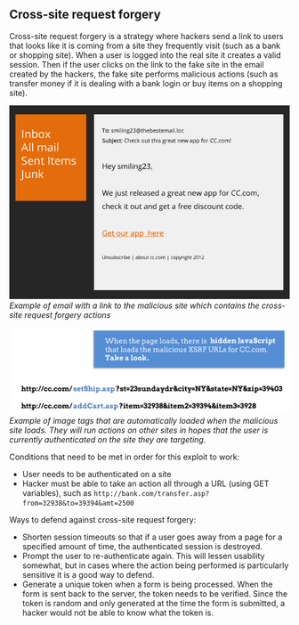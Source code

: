 ## Cross-site request forgery

Cross-site request forgery is a strategy where hackers send a link to users that looks like it is coming from a site they frequently visit (such as a bank or shopping site). When a user is logged into the real site it creates a valid session. Then if the user clicks on the link to the fake site in the email created by the hackers, the fake site performs malicious actions (such as transfer money if it is dealing with a bank login or buy items on a shopping site).

![Cross-site request forgery vulnerability](https://github.com/zeckdude/code-references/blob/master/img/security/xss-request-forgery-1.png)
<br>*Example of email with a link to the malicious site which contains the cross-site request forgery actions*

![Cross-site request forgery vulnerability](https://github.com/zeckdude/code-references/blob/master/img/security/xss-request-forgery-2.png)
<br>*Example of image tags that are automatically loaded when the malicious site loads. They will run actions on other sites in hopes that the user is currently authenticated on the site they are targeting.*

Conditions that need to be met in order for this exploit to work:
  * User needs to be authenticated on a site
  * Hacker must be able to take an action all through a URL (using GET variables), such as `http://bank.com/transfer.asp?from=32938&to=39394&amt=2500`
  
Ways to defend against cross-site request forgery:
  * Shorten session timeouts so that if a user goes away from a page for a specified amount of time, the authenticated session is destroyed.
  * Prompt the user to re-authenticate again. This will lessen usability somewhat, but in cases where the action being performed is particularly sensitive it is a good way to defend.
  * Generate a unique token when a form is being processed. When the form is sent back to the server, the token needs to be verified. Since the token is random and only generated at the time the form is submitted, a hacker would not be able to know what the token is.

